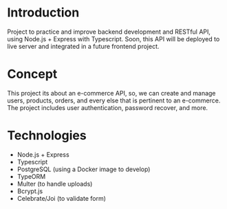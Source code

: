 # Introduction

Project to practice and improve backend development and RESTful API, using Node.js + Express with Typescript.
Soon, this API will be deployed to live server and integrated in a future frontend project.

# Concept

This project its about an e-commerce API, so, we can create and manage users, products, orders, and every else that is pertinent to an e-commerce. The project includes user authentication, password recover, and more.

# Technologies

- Node.js + Express
- Typescript
- PostgreSQL (using a Docker image to develop)
- TypeORM
- Multer (to handle uploads)
- Bcrypt.js
- Celebrate/Joi (to validate form)
